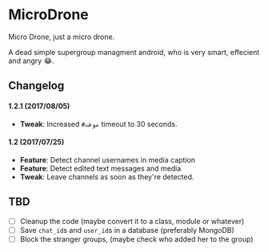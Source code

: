 # MicroDrone
Micro Drone, just a micro drone.

A dead simple supergroup managment android, who is very smart, effecient and angry :joy:.

## Changelog
#### 1.2.1 (2017/08/05)
* __Tweak__: Increased `#موقت` timeout to 30 seconds.

#### 1.2 (2017/07/25)
* __Feature__: Detect channel usernames in media caption
* __Feature__: Detect edited text messages and media
* __Tweak__: Leave channels as soon as they're detected.

## TBD
- [ ] Cleanup the code (maybe convert it to a class, module or whatever)
- [ ] Save `chat_id`s and `user_id`s in a database (preferably MongoDB)
- [ ] Block the stranger groups, (maybe check who added her to the group)
